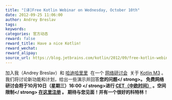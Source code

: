 ```yaml
---
title: "[译]Free Kotlin Webinar on Wednesday, October 10th"
date: 2012-09-25 11:06:00
author: Andrey Breslav
tags:
keywords:
categories: 官方动态
reward: false
reward_title: Have a nice Kotlin!
reward_wechat:
reward_alipay:
source_url: https://blog.jetbrains.com/kotlin/2012/09/free-kotlin-webinar-on-wednesday-october-10th/
---
```


加入我（Andrey Breslav）和 [哈迪哈里里](http://www.jetbrains.com/devnet/academy/experts/Hadi_Hariri.html)  在一个 [网络研讨会](https://www4.gotomeeting.com/register/662905759)  关于 [Kotlin M3](http://blog.jetbrains.com/kotlin/2012/09/kotlin-m3-is-out/) 。我们将讨论新功能和计划，给出一些演示并回答<strong>您的问题</ strong>。
免费网络研讨会将于10月10日（星期三）16:00 </ strong>进行 [CET（中欧时间）](http://wwp.greenwichmeantime.com/time-zone/europe/european-union/central-european-time/) 。空间<strong>限制</ strong> [在这里注册](https://www4.gotomeeting.com/register/662905759) 。
期待与您见面！并有一个很好的科特林！
